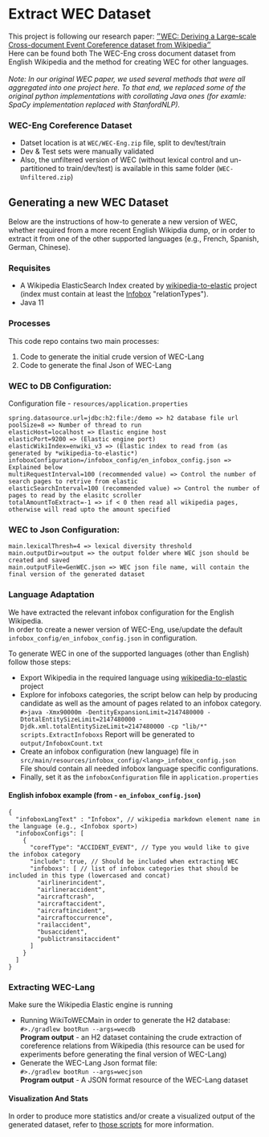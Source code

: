 # Extract WEC Dataset
This project is following our research paper: <a href="https://arxiv.org/abs/2104.05022">״WEC: Deriving a Large-scale Cross-document Event Coreference dataset from Wikipedia״</a><br/>
Here can be found both The WEC-Eng cross document dataset from English Wikipedia and the method for creating WEC for other languages. <br/><br/>
*Note: In our original WEC paper, we used several methods that were all aggregated into one project here. To that end, we replaced some of the original python implementations with corollating Java ones (for examle: SpaCy implementation replaced with StanfordNLP).*<br/>

### WEC-Eng Coreference Dataset
- Datset location is at `WEC/WEC-Eng.zip` file, split to dev/test/train 
- Dev & Test sets were manually validated 
- Also, the unfiltered version of WEC (without lexical control and un-partitioned to train/dev/test) is available in this same folder (`WEC-Unfiltered.zip`)

## Generating a new WEC Dataset
Below are the instructions of how-to generate a new version of WEC, whether required from a more recent English Wikipdia dump, 
or in order to extract it from one of the other supported languages (e.g., French, Spanish, German, Chinese). 
### Requisites
* A Wikipedia ElasticSearch Index created by <a href="https://github.com/AlonEirew/wikipedia-to-elastic">wikipedia-to-elastic</a>
  project (index must contain at least the <a href="https://github.com/AlonEirew/wikipedia-to-elastic#project-configuration-files">Infobox</a> "relationTypes").
* Java 11

### Processes
This code repo contains two main processes:
1) Code to generate the initial crude version of WEC-Lang
2) Code to generate the final Json of WEC-Lang

### WEC to DB Configuration:
Configuration file - `resources/application.properties`
```
spring.datasource.url=jdbc:h2:file:/demo => h2 database file url
poolSize=8 => Number of thread to run
elasticHost=localhost => Elastic engine host
elasticPort=9200 => (Elastic engine port)
elasticWikiIndex=enwiki_v3 => (Elastic index to read from (as generated by *wikipedia-to-elastic*)
infoboxConfiguration=/infobox_config/en_infobox_config.json => Explained below
multiRequestInterval=100 (recommended value) => Control the number of search pages to retrive from elastic
elasticSearchInterval=100 (recommended value) => Control the number of pages to read by the elasitc scroller
totalAmountToExtract=-1 => if < 0 then read all wikipedia pages, otherwise will read upto the amount specified
```

### WEC to Json Configuration:
```
main.lexicalThresh=4 => lexical diversity threshold
main.outputDir=output => the output folder where WEC json should be created and saved 
main.outputFile=GenWEC.json => WEC json file name, will contain the final version of the generated dataset 
```

### Language Adaptation
We have extracted the relevant infobox configuration for the English Wikipedia. <br/> 
In order to create a newer version of WEC-Eng, use/update the default `infobox_config/en_infobox_config.json` in configuration. <br/>

To generate WEC in one of the supported languages (other than English) follow those steps:
* Export Wikipedia in the required language using <a href="https://github.com/AlonEirew/wikipedia-to-elastic">wikipedia-to-elastic</a> project
* Explore for infoboxs categories, the script below can help by producing candidate as well as the amount of pages related to an infobox category.<br/>
`#>java -Xmx90000m -DentityExpansionLimit=2147480000 -DtotalEntitySizeLimit=2147480000 -Djdk.xml.totalEntitySizeLimit=2147480000 -cp "lib/*" scripts.ExtractInfoboxs` Report will be generated to `output/InfoboxCount.txt`
* Create an infobox configuration (new language) file in `src/main/resources/infobox_config/<lang>_infobox_config.json` <br/> 
File should contain all needed infobox language specific configurations. 
* Finally, set it as the `infoboxConfiguration` file in `application.properties`<br/>

#### English infobox example (from - `en_infobox_config.json`)
```
{
  "infoboxLangText" : "Infobox", // wikipedia markdown element name in the language (e.g., <Infobox sport>)
  "infoboxConfigs": [
    {
      "corefType": "ACCIDENT_EVENT", // Type you would like to give the infobox category
      "include": true, // Should be included when extracting WEC
      "infoboxs": [ // list of infobox categories that should be included in this type (lowercased and concat)
        "airlinerincident", 
        "airlineraccident",
        "aircraftcrash",
        "aircraftaccident",
        "aircraftincident",
        "aircraftoccurrence",
        "railaccident",
        "busaccident",
        "publictransitaccident"
      ]
    }
  ]
}
```

### Extracting WEC-Lang
Make sure the Wikipedia Elastic engine is running <br/>
* Running WikiToWECMain in order to generate the H2 database:<br/>
  `#>./gradlew bootRun --args=wecdb` <br/>
  **Program output** - an H2 dataset containing the crude extraction of coreference relations from Wikipedia (this resource can be used for experiments before generating the final version of WEC-Lang)
* Generate the WEC-Lang Json format file:<br/> 
  `#>./gradlew bootRun --args=wecjson` <br/>
  **Program output** - A JSON format resource of the WEC-Lang dataset
  

#### Visualization And Stats
In order to produce more statistics and/or create a visualized output of the generated dataset, refer to 
<a href="https://github.com/AlonEirew/cross-doc-event-coref#additional-scripts-helper_scripts">those scripts</a> for more information.
